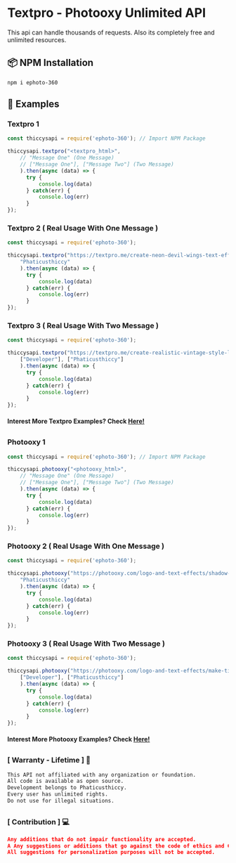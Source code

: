 # Textpro - Photooxy Unlimited API

This api can handle thousands of requests. Also its completely free
and unlimited resources. 

##

## 📦 NPM Installation

`npm i ephoto-360`

##

## 🧾 Examples

### Textpro 1

```js
const thiccysapi = require('ephoto-360'); // Import NPM Package

thiccysapi.textpro("<textpro_html>",
    // "Message One" (One Message)
    // ["Message One"], ["Message Two"] (Two Message)
    ).then(async (data) => { 
      try { 
          console.log(data)
      } catch(err) { 
          console.log(err)
      } 
});
```

### Textpro 2 ( Real Usage With One Message )

```js
const thiccysapi = require('ephoto-360');

thiccysapi.textpro("https://textpro.me/create-neon-devil-wings-text-effect-online-free-1014.html",
    "Phaticusthiccy"
    ).then(async (data) => { 
      try { 
          console.log(data)
      } catch(err) { 
          console.log(err)
      } 
});
```

### Textpro 3 ( Real Usage With Two Message )

```js
const thiccysapi = require('ephoto-360');

thiccysapi.textpro("https://textpro.me/create-realistic-vintage-style-light-bulb-1000.html",
    ["Developer"], ["Phaticusthiccy"]
    ).then(async (data) => { 
      try { 
          console.log(data)
      } catch(err) { 
          console.log(err)
      } 
});
```

#### Interest More Textpro Examples? Check [Here!](https://github.com/phaticusthiccy/EPhoto-360/blob/e473cce16294794d967d10362b9a848b69387ace/textpro-examples/textpro-ex.js)

##

### Photooxy 1

```js
const thiccysapi = require('ephoto-360'); // Import NPM Package

thiccysapi.photooxy("<photooxy_html>",
    // "Message One" (One Message)
    // ["Message One"], ["Message Two"] (Two Message)
    ).then(async (data) => { 
      try { 
          console.log(data)
      } catch(err) { 
          console.log(err)
      } 
});
```

### Photooxy 2 ( Real Usage With One Message )

```js
const thiccysapi = require('ephoto-360');

thiccysapi.photooxy("https://photooxy.com/logo-and-text-effects/shadow-text-effect-in-the-sky-394.html",
    "Phaticusthiccy"
    ).then(async (data) => { 
      try { 
          console.log(data)
      } catch(err) { 
          console.log(err)
      } 
});
```

### Photooxy 3 ( Real Usage With Two Message )

```js
const thiccysapi = require('ephoto-360'); 

thiccysapi.photooxy("https://photooxy.com/logo-and-text-effects/make-tik-tok-text-effect-375.html",
    ["Developer"], ["Phaticusthiccy"] 
    ).then(async (data) => { 
      try { 
          console.log(data)
      } catch(err) { 
          console.log(err)
      } 
});
```

#### Interest More Photooxy Examples? Check [Here!](https://github.com/phaticusthiccy/EPhoto-360/blob/2ca3c79fb6330f9dea2b1401f63a3e409e197f34/photooxy-examples/photooxy-ex.js)

##

### [ Warranty - Lifetime ] 🎦
```bash
This API not affiliated with any organization or foundation.
All code is available as open source.
Development belongs to Phaticusthiccy.
Every user has unlimited rights.
Do not use for illegal situations.
```
##

### [ Contribution ] 💻
```json
Any additions that do not impair functionality are accepted.
A Any suggestions or additions that go against the code of ethics and GitHub policies will not be accepted.
All suggestions for personalization purposes will not be accepted.
```
